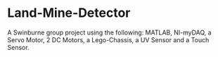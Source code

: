 # Land-Mine-Detector
A Swinburne group project using the following: MATLAB, NI-myDAQ, a Servo Motor, 2 DC Motors, a Lego-Chassis, a UV Sensor and a Touch Sensor. 
